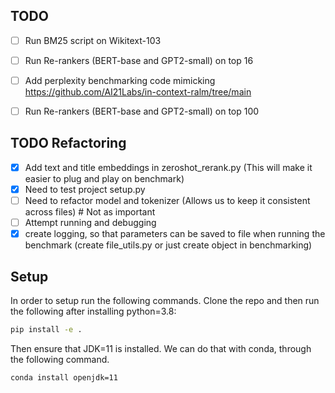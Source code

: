 ## TODO 
- [ ] Run BM25 script on Wikitext-103
- [ ] Run Re-rankers (BERT-base and GPT2-small) on top 16 
- [ ] Add perplexity benchmarking code mimicking https://github.com/AI21Labs/in-context-ralm/tree/main
- [ ] Run Re-rankers (BERT-base and GPT2-small) on top 100


## TODO Refactoring
- [x] Add text and title embeddings in zeroshot_rerank.py (This will make it easier to plug and play on benchmark)
- [x] Need to test project setup.py
- [ ] Need to refactor model and tokenizer (Allows us to keep it consistent across files) # Not as important
- [ ] Attempt running and debugging
- [x] create logging, so that parameters can be saved to file when running the benchmark (create file_utils.py or just create object in benchmarking)

## Setup

In order to setup run the following commands. Clone the repo and then run the following after installing python=3.8:

```bash
pip install -e .
```

Then ensure that JDK=11 is installed. We can do that with conda, through the following command.


```bash
conda install openjdk=11
```


